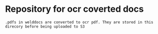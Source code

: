 # Repository for ocr coverted docs

```
.pdfs in welddocs are converted to ocr pdf. They are stored in this direcory before being uploaded to S3
```

